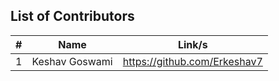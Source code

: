 ## List of Contributors

| # | Name | Link/s |
| -- | -- | -- |
| 1 | Keshav Goswami | https://github.com/Erkeshav7 |
